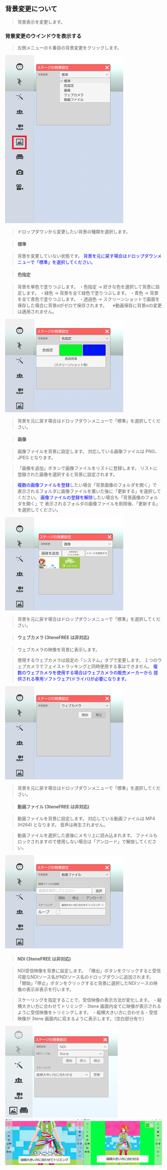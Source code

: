 ## 背景変更について

>背景表示を変更します。

### 背景変更のウインドウを表示する

>左側メニューの６番目の背景変更をクリックします。

![画像](image/background_1.png "")

>ドロップダウンから変更したい背景の種類を選択します。


>#### 標準

>背景を変更していない状態です。
><font color="Blue">背景を元に戻す場合はドロップダウンメニューで「標準」を選択してください。</font>


>#### 色指定

>背景を単色で塗りつぶします。
>・色指定 → 好きな色を選択して背景に設定します。
>・緑色 → 背景を全て緑色で塗りつぶします。
>・青色 → 背景を全て青色で塗りつぶします。
>・透過色 → スクリーンショットで画面を保存した場合に背景αがゼロで保存されます。
>　※動画保存に背景αの変更は適用されません。


![画像](image/background_2.png "")

>背景を元に戻す場合はドロップダウンメニューで「標準」を選択してください。


>#### 画像

>画像ファイルを背景に設定します。
>対応している画像ファイルは PNG、JPEG となります。

>「画像を追加」ボタンで画像ファイルをリストに登録します。
>リストに登録された画像を選択すると背景に設定されます。

><font color="Blue">複数の画像ファイルを登録</font>したい場合「背景画像のフォルダを開く」で
>表示されるフォルダに画像ファイルを置いた後に「更新する」を選択してください。
><font color="Blue">画像ファイルの登録を解除</font>したい場合も「背景画像のフォルダを開く」で
>表示されるフォルダの画像ファイルを削除後、「更新する」を選択してください。

![画像](image/background_3.png "")

>背景を元に戻す場合はドロップダウンメニューで「標準」を選択してください。


>#### ウェブカメラ (3teneFREE は非対応)

>ウェブカメラの映像を背景に表示します。

>使用するウェブカメラは設定の「システム」タブで変更します。
>１つのウェブカメラでフェイストラッキングと同時使用する事はできません。
><font color="Blue">複数のウェブカメラを使用する場合はウェブカメラの販売メーカーから
>提供される専用ソフトウェア(ドライバ)が必要になります。</font>

![画像](image/background_4.png "")

>背景を元に戻す場合はドロップダウンメニューで「標準」を選択してください。


>#### 動画ファイル (3teneFREE は非対応)

>動画ファイルを背景に設定します。
>対応している動画ファイルは MP4 (H264) となります。
>音声は再生されません。

>動画ファイルを選択した直後にメモリ上に読み込まれます。
>ファイルもロックされますので使用しない場合は「アンロード」で解放してください。

![画像](image/background_5.png "")


>#### NDI (3teneFREE は非対応)

>NDI受信映像を背景に設定します。
>「検出」ボタンをクリックすると受信可能なNDIソース名がNDIソース名のドロップダウンに追加されます。
>「開始」「停止」ボタンをクリックすると背景に選択したNDIソースの映像の表示非表示を行います。

>スケーリングを指定することで、受信映像の表示方法が変化します。
>・縦横大きい方に合わせてトリミング - 3tene 画面内全てに映像が表示されるように受信映像をトリミングします。
>・縦横大きい方に合わせる - 受信映像が 3tene 画面内に収まるように表示します。（空白部分有り）

![画像](image/background_6.png "")
<img src="image/background_7.png" width="720">



